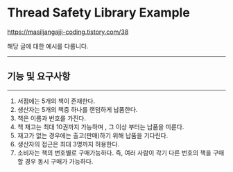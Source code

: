 # Thread Safety Library Example

https://masiljangajji-coding.tistory.com/38

해당 글에 대한 예시를 다룹니다.

---

## 기능 및 요구사항

---

1. 서점에는 5개의 책이 존재한다.
2. 생산자는 5개의 책중 하나를 랜덤하게 납품한다.
3. 책은 이름과 번호를 가진다.
4. 책 재고는 최대 10권까지 가능하며 , 그 이상 부터는 납품을 미룬다.
5. 재고가 없는 경우에는 출고(판매)하기 위해 납품을 기다린다.
6. 생산자의 접근은 최대 3명까지 허용한다.
7. 소비자는 책의 번호별로 구매가능하다. 즉, 여러 사람이 각기 다른 번호의 책을 구매할 경우 동시 구매가 가능하다.
